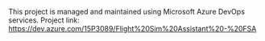 This project is managed and maintained using Microsoft Azure DevOps services.
Project link: https://dev.azure.com/15P3089/Flight%20Sim%20Assistant%20-%20FSA
